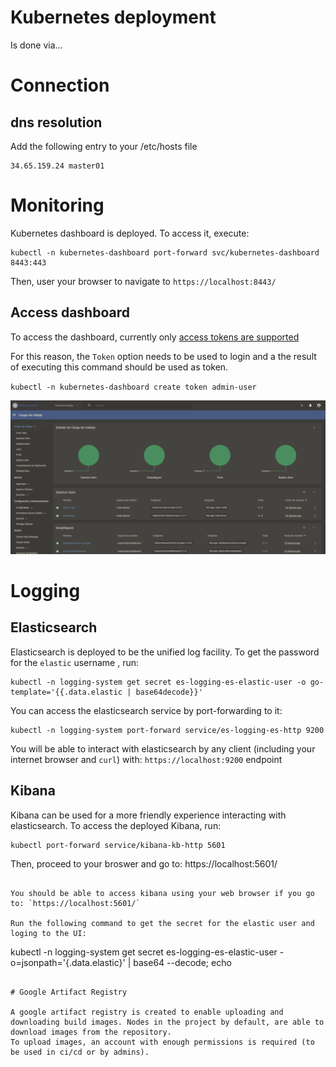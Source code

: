 # Kubernetes deployment

Is done via...



# Connection

## dns resolution

Add the following entry to your /etc/hosts file

```
34.65.159.24 master01
```

# Monitoring

Kubernetes dashboard is deployed. To access it, execute:

```
kubectl -n kubernetes-dashboard port-forward svc/kubernetes-dashboard 8443:443
```

Then, user your browser to navigate to `https://localhost:8443/`

## Access dashboard

To access the dashboard, currently only [access tokens are supported](https://github.com/kubernetes/dashboard/blob/master/docs/user/access-control/creating-sample-user.md)

For this reason, the `Token` option needs to be used to login and a the result of executing this command should be used as token.

`kubectl -n kubernetes-dashboard create token admin-user`

![k8s_dashboard](images/k8s_dashboard.png)

# Logging

## Elasticsearch
Elasticsearch is deployed to be the unified log facility. To get the password for the `elastic` username , run:

```
kubectl -n logging-system get secret es-logging-es-elastic-user -o go-template='{{.data.elastic | base64decode}}'
```

You can access the elasticsearch service by port-forwarding to it:

```
kubectl -n logging-system port-forward service/es-logging-es-http 9200
```

You will be able to interact with elasticsearch by any client (including your internet browser and `curl`) with: `https://localhost:9200` endpoint

## Kibana
Kibana can be used for a more friendly experience interacting with elasticsearch. To access the deployed Kibana, run:

```
kubectl port-forward service/kibana-kb-http 5601

```
Then, proceed to your broswer and go to:
https://localhost:5601/
```

You should be able to access kibana using your web browser if you go to: `https://localhost:5601/`

Run the following command to get the secret for the elastic user and loging to the UI:

```
kubectl -n logging-system get secret es-logging-es-elastic-user -o=jsonpath='{.data.elastic}' | base64 --decode; echo
```

# Google Artifact Registry

A google artifact registry is created to enable uploading and downloading build images. Nodes in the project by default, are able to download images from the repository.
To upload images, an account with enough permissions is required (to be used in ci/cd or by admins).

